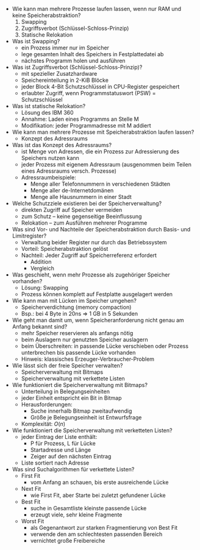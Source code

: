 - Wie kann man mehrere Prozesse laufen lassen, wenn nur RAM und keine Speicherabstraktion?
	1. Swapping
	2. Zugriffsverbot (Schlüssel-Schloss-Prinzip)
	3. Statische Relokation
- Was ist Swapping?
	- ein Prozess immer nur im Speicher 
	- lege gesamten Inhalt des Speichers in Festplattedatei ab 
	- nächstes Programm holen und ausführen
- Was ist Zugriffsverbot (Schlüssel-Schloss-Prinzip)?
	- mit spezieller Zusatzhardware 
	- Speichereinteilung in 2-KiB Blöcke 
	- jeder Block 4-Bit Schutzschlüssel in CPU-Register gespeichert 
	- erlaubter Zugriff, wenn Programmstatuswort (PSW) = Schutzschlüssel
- Was ist statische Relokation?
	- Lösung des IBM 360 
	- Annahme: Laden eines Programms an Stelle M 
	- Modifikation: jeder Programmadresse mit M addiert
- Wie kann man mehrere Prozesse mit Speicherabstraktion laufen lassen?
	- Konzept des Adressraums
- Was ist das Konzept des Adressraums?
	- ist Menge von Adressen, die ein Prozess zur Adressierung des Speichers nutzen kann 
	- jeder Prozess mit eigenem Adressraum (ausgenommen beim Teilen eines Adressraums versch. Prozesse) 
	- Adressraumbeispiele: 
		- Menge aller Telefonnummern in verschiedenen Städten 
		- Menge aller de-Internetdomänen 
		- Menge alle Hausnummern in einer Stadt
- Welche Schutzziele existieren bei der Speicherverwaltung?
	- direkten Zugriff auf Speicher vermeiden
	- zum Schutz – keine gegenseitige Beeinflussung 
	- Relokation – zum Ausführen mehrerer Programme
- Was sind Vor- und Nachteile der Speicherabstraktion durch Basis- und Limitregister?
	-  Verwaltung beider Register nur durch das Betriebssystem 
	- Vorteil: Speicherabstraktion gelöst 
	- Nachteil: Jeder Zugriff auf Speicherreferenz erfordert 
		- Addition 
		- Vergleich
- Was geschieht, wenn mehr Prozesse als zugehöriger Speicher vorhanden?
	- Lösung: Swapping 
	- Prozess können komplett auf Festplatte ausgelagert werden
- Wie kann man mit Lücken im Speicher umgehen?
	- Speicherverdichtung (memory compaction) 
	- Bsp.: bei 4 Byte in 20ns => 1 GB in 5 Sekunden
- Wie geht man damit um, wenn Speicheranforderung nicht genau am Anfang bekannt sind?
	- mehr Speicher reservieren als anfangs nötig 
	- beim Auslagern nur genutzten Speicher auslagern 
	- beim Überschreiten: in passende Lücke verschieben oder Prozess unterbrechen bis passende Lücke vorhanden 
	- Hinweis: klassisches Erzeuger-Verbraucher-Problem
- Wie lässt sich der freie Speicher verwalten?
	- Speicherverwaltung mit Bitmaps
	- Speicherverwaltung mit verkettete Listen
- Wie funktioniert die Speicherverwaltung mit Bitmaps?
	- Unterteilung in Belegungseinheiten 
	- jeder Einheit entspricht ein Bit in Bitmap
	- Herausforderungen: 
		- Suche innerhalb Bitmap zweitaufwendig 
		- Größe je Belegungseinheit ist Entwurfsfrage
	- Komplexität: $O(n)$
- Wie funktioniert die Speicherverwaltung mit verketteten Listen?
	- jeder Eintrag der Liste enthält: 
		- P für Prozess, L für Lücke 
		- Startadresse und Länge 
		- Zeiger auf den nächsten Eintrag 
	- Liste sortiert nach Adresse
- Was sind Suchalgorithmen für verkettete Listen?
	- First Fit 
		- vom Anfang an schauen, bis erste ausreichende Lücke 
	- Next Fit 
		- wie First Fit, aber Starte bei zuletzt gefundener Lücke 
	- Best Fit 
		- suche in Gesamtliste kleinste passende Lücke 
		- erzeugt viele, sehr kleine Fragmente 
	- Worst Fit 
		- als Gegenantwort zur starken Fragmentierung von Best Fit
		- verwende den am schlechtesten passenden Bereich 
		- vernichtet große Freibereiche